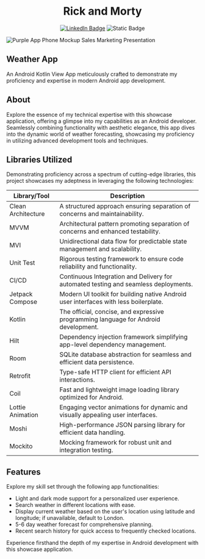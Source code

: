 <h1 align="center">Rick and Morty</h1>

<p align="center">
  <a href="https://www.linkedin.com/in/khattab-dev/"><img alt="LinkedIn Badge" src="https://img.shields.io/badge/LinkedIn-khattab--dev-blue?logo=Linkedin"></a>
  <img alt="Static Badge" src="https://img.shields.io/badge/Android-View-green?logo=android">
</p>

![Purple App Phone Mockup Sales Marketing Presentation](https://github.com/user-attachments/assets/f0cb2b6a-910c-491a-844d-75397d7abc5c)

## Weather App

An Android Kotlin View App meticulously crafted to demonstrate my proficiency and expertise in modern Android app development.

## About

Explore the essence of my technical expertise with this showcase application, offering a glimpse into my capabilities as an Android developer. Seamlessly combining functionality with aesthetic elegance, this app dives into the dynamic world of weather forecasting, showcasing my proficiency in utilizing advanced development tools and techniques.
## Libraries Utilized

Demonstrating proficiency across a spectrum of cutting-edge libraries, this project showcases my adeptness in leveraging the following technologies:

| Library/Tool         | Description                                                                                  |
|----------------------|----------------------------------------------------------------------------------------------|
| Clean Architecture   | A structured approach ensuring separation of concerns and maintainability.                   |
| MVVM                 | Architectural pattern promoting separation of concerns and enhanced testability.              |
| MVI                  | Unidirectional data flow for predictable state management and scalability.                    |
| Unit Test            | Rigorous testing framework to ensure code reliability and functionality.                      |
| CI/CD                | Continuous Integration and Delivery for automated testing and seamless deployments.           |
| Jetpack Compose      | Modern UI toolkit for building native Android user interfaces with less boilerplate.          |
| Kotlin               | The official, concise, and expressive programming language for Android development.           |
| Hilt                 | Dependency injection framework simplifying app-level dependency management.                   |
| Room                 | SQLite database abstraction for seamless and efficient data persistence.                      |
| Retrofit             | Type-safe HTTP client for efficient API interactions.                                         |
| Coil                 | Fast and lightweight image loading library optimized for Android.                             |
| Lottie Animation     | Engaging vector animations for dynamic and visually appealing user interfaces.                |
| Moshi                | High-performance JSON parsing library for efficient data handling.                            |
| Mockito              | Mocking framework for robust unit and integration testing.                                    |

## Features

Explore my skill set through the following app functionalities:

- Light and dark mode support for a personalized user experience.  
- Search weather in different locations with ease.  
- Display current weather based on the user's location using latitude and longitude; if unavailable, default to London.  
- 5-6 day weather forecast for comprehensive planning.  
- Recent search history for quick access to frequently checked locations.  

Experience firsthand the depth of my expertise in Android development with this showcase application.
